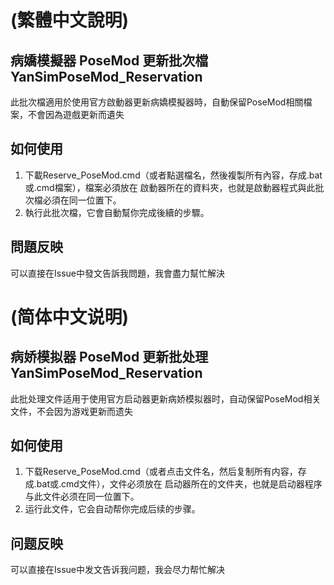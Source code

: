 # (繁體中文說明)
## 病嬌模擬器 PoseMod 更新批次檔 YanSimPoseMod_Reservation
此批次檔適用於使用官方啟動器更新病嬌模擬器時，自動保留PoseMod相關檔案，不會因為遊戲更新而遺失

## 如何使用
1. 下載Reserve_PoseMod.cmd（或者點選檔名，然後複製所有內容，存成.bat或.cmd檔案），檔案必須放在
啟動器所在的資料夾，也就是啟動器程式與此批次檔必須在同一位置下。
2. 執行此批次檔，它會自動幫你完成後續的步驟。

## 問題反映
可以直接在Issue中發文告訴我問題，我會盡力幫忙解決

# (简体中文说明)
## 病娇模拟器 PoseMod 更新批处理 YanSimPoseMod_Reservation
此批处理文件适用于使用官方启动器更新病娇模拟器时，自动保留PoseMod相关文件，不会因为游戏更新而遗失

## 如何使用
1. 下载Reserve_PoseMod.cmd（或者点击文件名，然后复制所有内容，存成.bat或.cmd文件），文件必须放在
启动器所在的文件夹，也就是启动器程序与此文件必须在同一位置下。
2. 运行此文件，它会自动帮你完成后续的步骤。

## 问题反映
可以直接在Issue中发文告诉我问题，我会尽力帮忙解决
